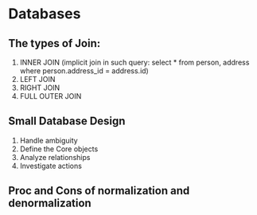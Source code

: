 # Databases

## The types of Join:
1) INNER JOIN (implicit join in such query: select * from person, address where person.address_id = address.id)
2) LEFT JOIN
3) RIGHT JOIN
4) FULL OUTER JOIN

## Small Database Design
1) Handle ambiguity
2) Define the Core objects
3) Analyze relationships
4) Investigate actions

## Proc and Cons of normalization and denormalization